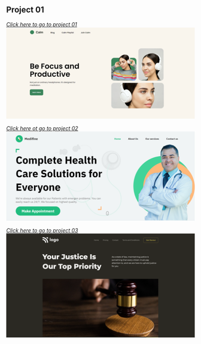 ## Project 01

*[Click here to go to project 01](./Project%201/README.md)*
![](./Project%201/images/Project%20Output.png)

*[Click here ot go to project 02](./Project%202/README.md)*
![](./Project%202/output.png)

*[Click here to go to project 03](./Project%203/README.md)*
![](./Project%203/Output.png)